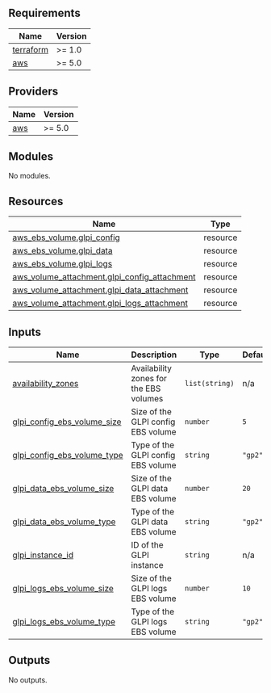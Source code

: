 <!-- BEGIN_TF_DOCS -->
## Requirements

| Name | Version |
|------|---------|
| <a name="requirement_terraform"></a> [terraform](#requirement\_terraform) | >= 1.0 |
| <a name="requirement_aws"></a> [aws](#requirement\_aws) | >= 5.0 |

## Providers

| Name | Version |
|------|---------|
| <a name="provider_aws"></a> [aws](#provider\_aws) | >= 5.0 |

## Modules

No modules.

## Resources

| Name | Type |
|------|------|
| [aws_ebs_volume.glpi_config](https://registry.terraform.io/providers/hashicorp/aws/latest/docs/resources/ebs_volume) | resource |
| [aws_ebs_volume.glpi_data](https://registry.terraform.io/providers/hashicorp/aws/latest/docs/resources/ebs_volume) | resource |
| [aws_ebs_volume.glpi_logs](https://registry.terraform.io/providers/hashicorp/aws/latest/docs/resources/ebs_volume) | resource |
| [aws_volume_attachment.glpi_config_attachment](https://registry.terraform.io/providers/hashicorp/aws/latest/docs/resources/volume_attachment) | resource |
| [aws_volume_attachment.glpi_data_attachment](https://registry.terraform.io/providers/hashicorp/aws/latest/docs/resources/volume_attachment) | resource |
| [aws_volume_attachment.glpi_logs_attachment](https://registry.terraform.io/providers/hashicorp/aws/latest/docs/resources/volume_attachment) | resource |

## Inputs

| Name | Description | Type | Default | Required |
|------|-------------|------|---------|:--------:|
| <a name="input_availability_zones"></a> [availability\_zones](#input\_availability\_zones) | Availability zones for the EBS volumes | `list(string)` | n/a | yes |
| <a name="input_glpi_config_ebs_volume_size"></a> [glpi\_config\_ebs\_volume\_size](#input\_glpi\_config\_ebs\_volume\_size) | Size of the GLPI config EBS volume | `number` | `5` | no |
| <a name="input_glpi_config_ebs_volume_type"></a> [glpi\_config\_ebs\_volume\_type](#input\_glpi\_config\_ebs\_volume\_type) | Type of the GLPI config EBS volume | `string` | `"gp2"` | no |
| <a name="input_glpi_data_ebs_volume_size"></a> [glpi\_data\_ebs\_volume\_size](#input\_glpi\_data\_ebs\_volume\_size) | Size of the GLPI data EBS volume | `number` | `20` | no |
| <a name="input_glpi_data_ebs_volume_type"></a> [glpi\_data\_ebs\_volume\_type](#input\_glpi\_data\_ebs\_volume\_type) | Type of the GLPI data EBS volume | `string` | `"gp2"` | no |
| <a name="input_glpi_instance_id"></a> [glpi\_instance\_id](#input\_glpi\_instance\_id) | ID of the GLPI instance | `string` | n/a | yes |
| <a name="input_glpi_logs_ebs_volume_size"></a> [glpi\_logs\_ebs\_volume\_size](#input\_glpi\_logs\_ebs\_volume\_size) | Size of the GLPI logs EBS volume | `number` | `10` | no |
| <a name="input_glpi_logs_ebs_volume_type"></a> [glpi\_logs\_ebs\_volume\_type](#input\_glpi\_logs\_ebs\_volume\_type) | Type of the GLPI logs EBS volume | `string` | `"gp2"` | no |

## Outputs

No outputs.
<!-- END_TF_DOCS -->